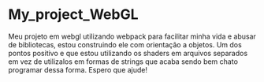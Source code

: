 # My_project_WebGL

Meu projeto em webgl utilizando webpack para facilitar minha vida e abusar de bibliotecas, estou construindo ele com orientação a objetos. 
Um dos pontos positivo e que estou utilizando os shaders em arquivos separados em vez de utilizalos em formas de strings que acaba sendo bem chato programar dessa forma.
Espero que ajude!
